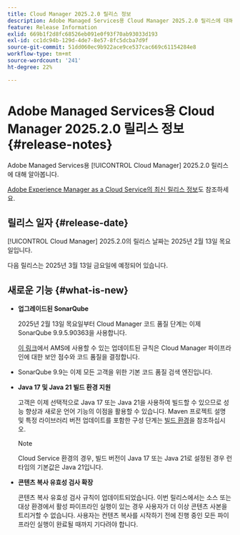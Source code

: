 ```yaml
---
title: Cloud Manager 2025.2.0 릴리스 정보
description: Adobe Managed Services용 Cloud Manager 2025.2.0 릴리스에 대해 알아봅니다.
feature: Release Information
exlid: 669b1f2d8fc68526eb091e0f93f70ab93033d193
exl-id: cc1dc94b-129d-4de7-8e57-8fc5dcba7d9f
source-git-commit: 51dd060ec9b922ace9ce537cac669c61154284e8
workflow-type: tm+mt
source-wordcount: '241'
ht-degree: 22%

---
```


# Adobe Managed Services용 Cloud Manager 2025.2.0 릴리스 정보 {#release-notes}

<!-- RELEASE WIKI  https://wiki.corp.adobe.com/display/DMSArchitecture/Cloud+Manager+2025.02.0+Release -->

Adobe Managed Services용 [!UICONTROL Cloud Manager] 2025.2.0 릴리스에 대해 알아봅니다.

[Adobe Experience Manager as a Cloud Service의 최신 릴리스 정보](https://experienceleague.adobe.com/ko/docs/experience-manager-cloud-service/content/release-notes/home)도 참조하세요.

## 릴리스 일자 {#release-date}

[!UICONTROL Cloud Manager] 2025.2.0의 릴리스 날짜는 2025년 2월 13일 목요일입니다.

다음 릴리스는 2025년 3월 13일 금요일에 예정되어 있습니다.

## 새로운 기능 {#what-is-new}

<!-- * The AEM Code Quality step now uses SonarQube 9.9 Server, replacing the older 7.4 version. This upgrade brings additional security, performance, and code quality checks, offering more comprehensive analysis and coverage for your projects. --> <!-- CMGR-45683 -->

* **업그레이드된 SonarQube**

  2025년 2월 13일 목요일부터 Cloud Manager 코드 품질 단계는 이제 SonarQube 9.9.5.90363을 사용합니다.

  [이 링크](/help/using/code-quality-testing.md#code-quality-testing-step)에서 AMS에 사용할 수 있는 업데이트된 규칙은 Cloud Manager 파이프라인에 대한 보안 점수와 코드 품질을 결정합니다.

* SonarQube 9.9는 이제 모든 고객을 위한 기본 코드 품질 검색 엔진입니다.

* **Java 17 및 Java 21 빌드 환경 지원**

  고객은 이제 선택적으로 Java 17 또는 Java 21을 사용하여 빌드할 수 있으므로 성능 향상과 새로운 언어 기능의 이점을 활용할 수 있습니다. Maven 프로젝트 설명 및 특정 라이브러리 버전 업데이트를 포함한 구성 단계는 [빌드 환경](/help/getting-started/build-environment.md)을 참조하십시오.

  >[!NOTE]
  >Cloud Service 환경의 경우, 빌드 버전이 Java 17 또는 Java 21로 설정된 경우 런타임의 기본값은 Java 21입니다.

* **콘텐츠 복사 유효성 검사 확장**

  콘텐츠 복사 유효성 검사 규칙이 업데이트되었습니다. 이번 릴리스에서는 소스 또는 대상 환경에서 활성 파이프라인 실행이 있는 경우 사용자가 더 이상 콘텐츠 사본을 트리거할 수 없습니다. 사용자는 컨텐츠 복사를 시작하기 전에 진행 중인 모든 파이프라인 실행이 완료될 때까지 기다려야 합니다.

<!-- 
## Early adoption program {#early-adoption}

Be a part of Cloud Manager's early adoption program and have a chance to test upcoming features.

### Bring Your Own Git - now with support for GitLab and Bitbucket {#gitlab-bitbucket}

The **Bring Your Own Git** feature has been expanded to include support for external repositories, such as GitLab and Bitbucket. This new support is in addition to the already existing support for private and enterprise GitHub repositories. When you add these new repos, you can also link them directly to your pipelines. You can host these repositories on public cloud platforms or within your private cloud or infrastructure. This integration also removes the need for constant code synchronization with the Adobe repository and provides the ability to validate pull requests before merging them into a main branch.

Pipelines using external repositories (excluding GitHub-hosted ones) and the **Deployment Trigger** set to **On Git Changes** now start automatically.

See [Add external repositories in Cloud Manager](/help/managing-code/external-repositories.md).

![Add Repository dialog box](/help/release-notes/assets/repositories-add-release-notes.png)

>[!NOTE]
>
>Currently, the out-of-the-box pull request code quality checks are exclusive to GitHub-hosted repositories, but an update to extend this functionality to other Git vendors is in the works.

If you are interested in testing this new feature and sharing your feedback, send an email to [Grp-CloudManager_BYOG@adobe.com](mailto:Grp-CloudManager_BYOG@adobe.com) from your email address associated with your Adobe ID. Be sure to include which Git platform you want to use and whether you are on a private/public or enterprise repository structure. -->


<!-- ## Bug fixes {#bug-fixes}

* A

Known Issues {#known-issues}

* A -->
